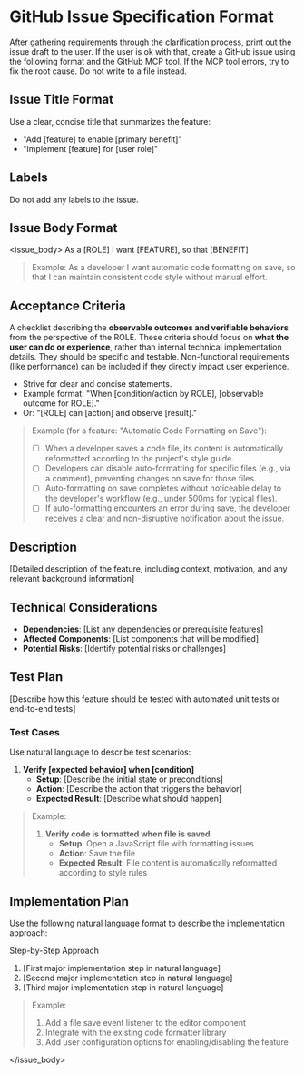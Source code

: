# GitHub Issue Specification Format

After gathering requirements through the clarification process, print out the issue draft to the user. If the user is ok with that, create a GitHub issue using the following format and the GitHub MCP tool. If the MCP tool errors, try to fix the root cause. Do not write to a file instead.

## Issue Title Format

Use a clear, concise title that summarizes the feature:

- "Add [feature] to enable [primary benefit]"
- "Implement [feature] for [user role]"

## Labels

Do not add any labels to the issue.

## Issue Body Format

<issue_body>
As a [ROLE] I want [FEATURE], so that [BENEFIT]

> Example: As a developer I want automatic code formatting on save, so that I can maintain consistent code style without manual effort.

## Acceptance Criteria

A checklist describing the **observable outcomes and verifiable behaviors** from the perspective of the ROLE. These criteria should focus on **what the user can do or experience**, rather than internal technical implementation details. They should be specific and testable. Non-functional requirements (like performance) can be included if they directly impact user experience.

- Strive for clear and concise statements.
- Example format: "When [condition/action by ROLE], [observable outcome for ROLE]."
- Or: "[ROLE] can [action] and observe [result]."

> Example (for a feature: "Automatic Code Formatting on Save"):
>
> - [ ] When a developer saves a code file, its content is automatically reformatted according to the project's style guide.
> - [ ] Developers can disable auto-formatting for specific files (e.g., via a comment), preventing changes on save for those files.
> - [ ] Auto-formatting on save completes without noticeable delay to the developer's workflow (e.g., under 500ms for typical files).
> - [ ] If auto-formatting encounters an error during save, the developer receives a clear and non-disruptive notification about the issue.

## Description

[Detailed description of the feature, including context, motivation, and any relevant background information]

## Technical Considerations

- **Dependencies**: [List any dependencies or prerequisite features]
- **Affected Components**: [List components that will be modified]
- **Potential Risks**: [Identify potential risks or challenges]

## Test Plan

[Describe how this feature should be tested with automated unit tests or end-to-end tests]

### Test Cases

Use natural language to describe test scenarios:

1. **Verify [expected behavior] when [condition]**
   - **Setup**: [Describe the initial state or preconditions]
   - **Action**: [Describe the action that triggers the behavior]
   - **Expected Result**: [Describe what should happen]

> Example:
>
> 1. **Verify code is formatted when file is saved**
>    - **Setup**: Open a JavaScript file with formatting issues
>    - **Action**: Save the file
>    - **Expected Result**: File content is automatically reformatted according to style rules

## Implementation Plan

Use the following natural language format to describe the implementation approach:

Step-by-Step Approach

1. [First major implementation step in natural language]
2. [Second major implementation step in natural language]
3. [Third major implementation step in natural language]

> Example:
>
> 1. Add a file save event listener to the editor component
> 2. Integrate with the existing code formatter library
> 3. Add user configuration options for enabling/disabling the feature

</issue_body>
